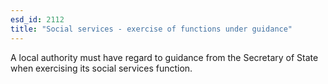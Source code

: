 ```yaml
---
esd_id: 2112
title: "Social services - exercise of functions under guidance"
---
```


A local authority must have regard to guidance from the Secretary of State when exercising its social services function.

